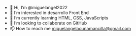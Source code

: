 - 👋 Hi, I’m @miguelangel2022
- 👀 I’m interested in desarrollo Front End
- 🌱 I’m currently learning HTML, CSS, JavaScripts
- 💞️ I’m looking to collaborate on GitHub
- 📫 How to reach me miguelangelacunamancilla@gmail.com

<!---
miguelangel2022/miguelangel2022 is a ✨ special ✨ repository because its `README.md` (this file) appears on your GitHub profile.
You can click the Preview link to take a look at your changes.
--->
